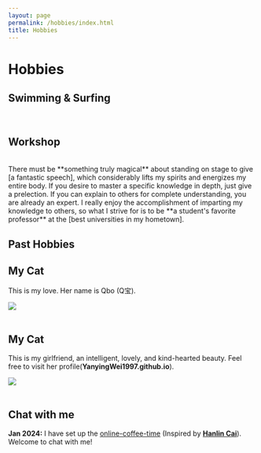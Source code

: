 ```yaml
---
layout: page
permalink: /hobbies/index.html
title: Hobbies
---
```


# Hobbies

## Swimming & Surfing

<div class="third">

</div>
<br>

## Workshop

<div class="third">

</div>
<br>There must be **something truly magical** about standing on stage to give [a fantastic speech], which considerably lifts my spirits and energizes my entire body. If you desire to master a specific knowledge in depth, just give a prelection. If you can explain to others for complete understanding, you are already an expert. I really enjoy the accomplishment of imparting my knowledge to others, so what I strive for is to be **a student's favorite professor** at the [best universities in my hometown].

[a fantastic speech]:https://youtu.be/Dzx84KpGNoE
[best universities in my hometown]:https://www.fzu.edu.cn/


## Past Hobbies


## My Cat

This is my love. Her name is Qbo (Q宝).

<div>
<img src="/images/MyDog.JPG">
</div>
<br>

## My Cat

This is my girlfriend, an intelligent, lovely, and kind-hearted beauty. Feel free to visit her profile(**YanyingWei1997.github.io**).

<div>
<img src="/images/MyGirlfriend_1.JPG">
</div>
<br>


## Chat with me

**Jan 2024:** I have set up the [online-coffee-time](https://calendly.com/lancecai/meet-with-lance) (Inspired by **[Hanlin Cai](https://elliottwu.com/)**). Welcome to chat with me!


